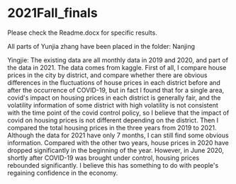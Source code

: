 # 2021Fall_finals

Please check the Readme.docx for specific results.

All parts of Yunjia zhang have been placed in the folder: Nanjing

Yingjie: The existing data are all monthly data in 2019 and 2020, and part of the data in 2021. The data comes from kaggle. First of all, I compare house prices in the city by district, and compare whether there are obvious differences in the fluctuations of house prices in each district before and after the occurrence of COVID-19, but in fact I found that for a single area, covid's impact on housing prices in each district is generally fair, and the volatility information of some district with high volatility is not consistent with the time point of the covid control policy, so I believe that the impact of covid on housing prices is not different depending on the district.
Then I compared the total housing prices in the three years from 2019 to 2021. Although the data for 2021 have only 7 months, I can still find some obvious information. Compared with the other two years, house prices in 2020 have dropped significantly in the beginning of the year. However, in June 2020, shortly after COVID-19 was brought under control, housing prices rebounded significantly. I believe this has something to do with people's regaining confidence in the economy.

